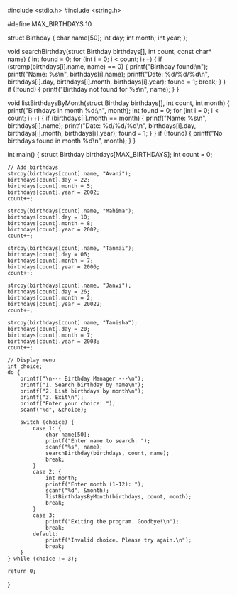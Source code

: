 #include <stdio.h>
#include <string.h>

#define MAX_BIRTHDAYS 10

struct Birthday {
    char name[50];
    int day;
    int month;
    int year;
};

void searchBirthday(struct Birthday birthdays[], int count, const char* name) {
    int found = 0;
    for (int i = 0; i < count; i++) {
        if (strcmp(birthdays[i].name, name) == 0) {
            printf("Birthday found:\n");
            printf("Name: %s\n", birthdays[i].name);
            printf("Date: %d/%d/%d\n", birthdays[i].day, birthdays[i].month, birthdays[i].year);
            found = 1;
            break;
        }
    }
    if (!found) {
        printf("Birthday not found for %s\n", name);
    }
}

void listBirthdaysByMonth(struct Birthday birthdays[], int count, int month) {
    printf("Birthdays in month %d:\n", month);
    int found = 0;
    for (int i = 0; i < count; i++) {
        if (birthdays[i].month == month) {
            printf("Name: %s\n", birthdays[i].name);
            printf("Date: %d/%d/%d\n", birthdays[i].day, birthdays[i].month, birthdays[i].year);
            found = 1;
        }
    }
    if (!found) {
        printf("No birthdays found in month %d\n", month);
    }
}

int main() {
    struct Birthday birthdays[MAX_BIRTHDAYS];
    int count = 0;

    // Add birthdays
    strcpy(birthdays[count].name, "Avani");
    birthdays[count].day = 22;
    birthdays[count].month = 5;
    birthdays[count].year = 2002;
    count++;

    strcpy(birthdays[count].name, "Mahima");
    birthdays[count].day = 10;
    birthdays[count].month = 8;
    birthdays[count].year = 2002;
    count++;

    strcpy(birthdays[count].name, "Tanmai");
    birthdays[count].day = 06;
    birthdays[count].month = 7;
    birthdays[count].year = 2006;
    count++;

    strcpy(birthdays[count].name, "Janvi");
    birthdays[count].day = 26;
    birthdays[count].month = 2;
    birthdays[count].year = 20022;
    count++;

    strcpy(birthdays[count].name, "Tanisha");
    birthdays[count].day = 20;
    birthdays[count].month = 7;
    birthdays[count].year = 2003;
    count++;

    // Display menu
    int choice;
    do {
        printf("\n--- Birthday Manager ---\n");
        printf("1. Search birthday by name\n");
        printf("2. List birthdays by month\n");
        printf("3. Exit\n");
        printf("Enter your choice: ");
        scanf("%d", &choice);

        switch (choice) {
            case 1: {
                char name[50];
                printf("Enter name to search: ");
                scanf("%s", name);
                searchBirthday(birthdays, count, name);
                break;
            }
            case 2: {
                int month;
                printf("Enter month (1-12): ");
                scanf("%d", &month);
                listBirthdaysByMonth(birthdays, count, month);
                break;
            }
            case 3:
                printf("Exiting the program. Goodbye!\n");
                break;
            default:
                printf("Invalid choice. Please try again.\n");
                break;
        }
    } while (choice != 3);

    return 0;
}
